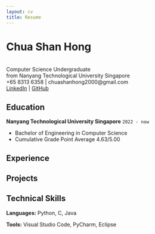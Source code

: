 ```yaml
---
layout: cv
title: Resume
---
```


# Chua Shan Hong
<br>
Computer Science Undergraduate<br>
from Nanyang Technological University Singapore

<div id="contacts">
    +65 8313 6358 | chuashanhong2000@gmail.com
</div>

<div id="webaddress">
    <a href="https://www.linkedin.com/in/chuashanhong/"
        onclick="getOutboundLink('Resume'); return true;"
        target="_blank">
    LinkedIn</a> |
    <a href="https://github.com/JonasChua"
        onclick="getOutboundLink('Resume'); return true;"
        target="_blank">
    GitHub</a>
</div>

## Education


**Nanyang Technological University Singapore**
`2022 - now`

- Bachelor of Engineering in Computer Science
- Cumulative Grade Point Average 4.63/5.00

## Experience



## Projects



## Technical Skills

**Languages:** Python, C, Java

**Tools:** Visual Studio Code, PyCharm, Eclipse
